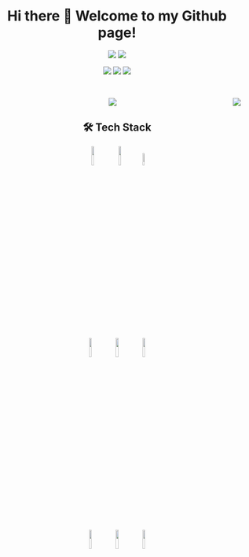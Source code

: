 <h1 align=center>Hi there 👋 Welcome to my Github page!</h1>

<p align=center>
  <img src='https://img.shields.io/badge/Front%20End-React-%235CCFEE' />
  <img src='https://img.shields.io/badge/Back%20End-NodeJS-%2383BA00' />
</p>

<p align=center>
  <a href="mailto:cmassarino.dev@gmail.com"><img src="https://img.shields.io/badge/-Gmail-c14438?style=flat&logo=Gmail&logoColor=white"/></a>
  <a href="https://www.linkedin.com/in/cmassarino/"><img src="https://img.shields.io/badge/-LinkedIn-blue?style=flat&logo=Linkedin&logoColor=white"/></a>
  <a href="https://twitter.com/C_Massarino"><img src="https://img.shields.io/twitter/url?label=Twitter&style=social&url=https%3A%2F%2Ftwitter.com%2FC_Massarino"/></a>
</p>
<br />


<p align=center>
  <img src="https://github-readme-stats.vercel.app/api/top-langs/?username=5pamm3r&show_icons=true&title_color=fff&icon_color=79ff97&text_color=9f9f9f&bg_color=151515&show_owner=true"/>
  <img align=right src="https://github-readme-stats.vercel.app/api?username=5pamm3r&show_icons=true&title_color=fff&icon_color=79ff97&text_color=9f9f9f&bg_color=151515&show_owner=true"/>
</p>


<h2 align=center>🛠 Tech Stack</h2>

<p align=center>
<code><img width="10%" src="https://www.vectorlogo.zone/logos/w3_html5/w3_html5-ar21.svg"></code>
<code><img width="10%" src="https://www.vectorlogo.zone/logos/w3_css/w3_css-ar21.svg"></code>
<code><img width="8%" src="https://www.vectorlogo.zone/logos/javascript/javascript-ar21.svg"></code>
<br>
<code><img width="10%" src="https://www.vectorlogo.zone/logos/reactjs/reactjs-ar21.svg"></code>
<code><img width="10%" src="https://www.vectorlogo.zone/logos/nodejs/nodejs-ar21.svg"></code>
<code><img width="10%" src="https://www.vectorlogo.zone/logos/expressjs/expressjs-ar21.svg"></code>
<br>
<code><img width="10%" src="https://www.vectorlogo.zone/logos/sass-lang/sass-lang-ar21.svg"></code>
<code><img width="10%" src="https://www.vectorlogo.zone/logos/mysql/mysql-ar21.svg"></code>
<code><img width="10%" src="https://www.vectorlogo.zone/logos/git-scm/git-scm-ar21.svg"></code>
</p>
<!--
**5pamm3r/5pamm3r** is a ✨ _special_ ✨ repository because its `README.md` (this file) appears on your GitHub profile.

Here are some ideas to get you started:

- 🔭 I’m currently working on ...
- 🌱 I’m currently learning ...
- 👯 I’m looking to collaborate on ...
- 🤔 I’m looking for help with ...
- 💬 Ask me about ...
- 📫 How to reach me: ...
- 😄 Pronouns: ...
- ⚡ Fun fact: ...
-->
